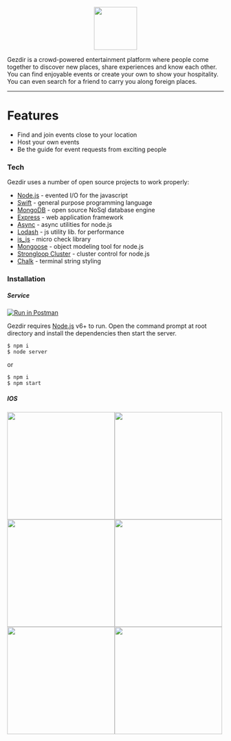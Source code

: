 <p align="center">
  <img src="https://raw.githubusercontent.com/wiki/garenyondem/gezdir/gezdir_logo.fw.png" height="100">
</p>

Gezdir is a crowd-powered entertainment platform where people come together to discover new places, share experiences and know each other.
You can find enjoyable events or create your own to show your hospitality. You can even search for a friend to carry you along foreign places.

--------------------

# Features

  - Find and join events close to your location
  - Host your own events
  - Be the guide for event requests from exciting people

### Tech

Gezdir uses a number of open source projects to work properly:

* [Node.js](https://nodejs.org/) - evented I/O for the javascript
* [Swift](https://swift.org/) - general purpose programming language
* [MongoDB](https://www.mongodb.com/scale/database-software-open-source) - open source NoSql database engine
* [Express](https://expressjs.com/) - web application framework
* [Async](https://caolan.github.io/async/) - async utilities for node.js
* [Lodash](https://lodash.com/) - js utility lib. for performance
* [is_js](http://is.js.org/) - micro check library
* [Mongoose](http://mongoosejs.com/) - object modeling tool for node.js
* [Strongloop Cluster](https://www.npmjs.com/package/strong-cluster-control) - cluster control for node.js
* [Chalk](https://www.npmjs.com/package/chalk) - terminal string styling

### Installation
##### Service
[![Run in Postman](https://run.pstmn.io/button.svg)](https://www.getpostman.com/collections/73cc2af70ebb33dcd991)

Gezdir requires [Node.js](https://nodejs.org/en/download/) v6+ to run.
Open the command prompt at root directory and install the dependencies then start the server. 
```
$ npm i
$ node server
```
or
```
$ npm i
$ npm start
```
##### IOS

<img src="https://raw.githubusercontent.com/wiki/garenyondem/gezdir/ios.png" width="250"/><img src="https://raw.githubusercontent.com/wiki/garenyondem/gezdir/ios1.png" width="250"/><img src="https://raw.githubusercontent.com/wiki/garenyondem/gezdir/ios2.png" width="250"/><img src="https://raw.githubusercontent.com/wiki/garenyondem/gezdir/ios3.png" width="250"/><img src="https://raw.githubusercontent.com/wiki/garenyondem/gezdir/ios4.png" width="250"/><img src="https://raw.githubusercontent.com/wiki/garenyondem/gezdir/ios5.png" width="250"/>
